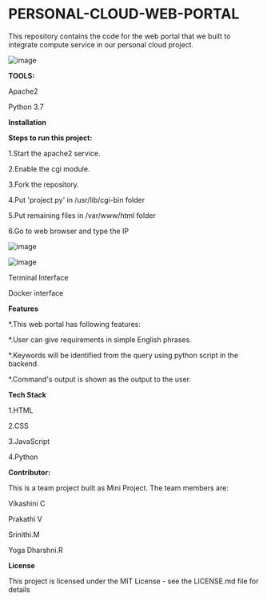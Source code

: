 # PERSONAL-CLOUD-WEB-PORTAL
This repository contains the code for the web portal that we built to integrate compute service in our personal cloud project.

![image](https://github.com/Vikashinibose/PERSONAL-CLOUD---WEB-PORTAL/assets/163867032/c180d2c8-b4f5-4d1a-b16d-dac057072150)

**TOOLS:**

Apache2

Python 3.7 

**Installation**

**Steps to run this project:**

1.Start the apache2 service.

2.Enable the cgi module.

3.Fork the repository.

4.Put 'project.py' in /usr/lib/cgi-bin folder

5.Put remaining files in /var/www/html folder

6.Go to web browser and type the IP 

![image](https://github.com/Vikashinibose/PERSONAL-CLOUD---WEB-PORTAL/assets/163867032/73ac7955-771a-418e-b35f-3efd0ac965f7)

![image](https://github.com/Vikashinibose/PERSONAL-CLOUD---WEB-PORTAL/assets/163867032/10f10bcc-9ccb-4757-bd5b-8748f376df5a)

Terminal Interface

Docker interface

**Features**

*.This web portal has following features:

*.User can give requirements in simple English phrases.

*.Keywords will be identified from the query using python script in the backend.

*.Command's output is shown as the output to the user.

**Tech Stack**

1.HTML

2.CSS

3.JavaScript

4.Python

**Contributor:**

This is a team project built as Mini Project. The team members are:

Vikashini C

Prakathi V

Srinithi.M

Yoga Dharshni.R

**License**

This project is licensed under the MIT License - see the LICENSE.md file for details

